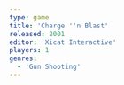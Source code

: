 ```yaml
---
type: game
title: 'Charge ''n Blast'
released: 2001
editor: 'Xicat Interactive'
players: 1
genres:
  - 'Gun Shooting'
---
```

